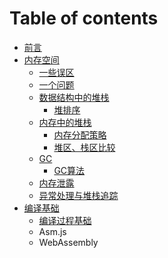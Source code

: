 # Table of contents

* [前言](README.md)
* [内存空间](nei-cun-kong-jian/README.md)
  * [一些误区](nei-cun-kong-jian/yi-xie-wu-qu.md)
  * [一个问题](nei-cun-kong-jian/yi-ge-wen-ti.md)
  * [数据结构中的堆栈](nei-cun-kong-jian/shu-ju-jie-gou-zhong-de-dui-zhan/README.md)
    * [堆排序](nei-cun-kong-jian/shu-ju-jie-gou-zhong-de-dui-zhan/dui-pai-xu.md)
  * [内存中的堆栈](nei-cun-kong-jian/nei-cun-zhong-de-dui-zhan/README.md)
    * [内存分配策略](nei-cun-kong-jian/nei-cun-zhong-de-dui-zhan/nei-cun-fen-pei-ce-lve.md)
    * [堆区、栈区比较](nei-cun-kong-jian/nei-cun-zhong-de-dui-zhan/untitled.md)
  * [GC](nei-cun-kong-jian/gc/README.md)
    * [GC算法](nei-cun-kong-jian/gc/gc-suan-fa.md)
  * [内存泄露](nei-cun-kong-jian/nei-cun-xie-lu.md)
  * [异常处理与堆栈追踪](nei-cun-kong-jian/yi-chang-chu-li-yu-dui-zhan-zhui-zong.md)
* [编译基础](bian-yi-ji-chu/README.md)
  * [编译过程基础](bian-yi-ji-chu/bian-yi-qi.md)
  * Asm.js
  * WebAssembly

